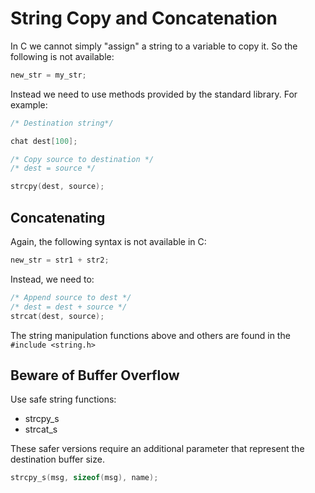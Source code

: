 # String Copy and Concatenation

In C we cannot simply "assign" a string to a variable to copy it. So the following is not available:

```c
new_str = my_str;
```

Instead we need to use methods provided by the standard library. For example:

```c
/* Destination string*/

chat dest[100];

/* Copy source to destination */
/* dest = source */

strcpy(dest, source);
```

## Concatenating

Again, the following syntax is not available in C:

```c
new_str = str1 + str2;
```

Instead, we need to:

```c
/* Append source to dest */
/* dest = dest + source */
strcat(dest, source);
```
The string manipulation functions above and others are found in the `#include <string.h>` 

## Beware of Buffer Overflow

Use safe string functions:

* strcpy_s
* strcat_s

These safer versions require an additional parameter that represent the destination buffer size. 

```c
strcpy_s(msg, sizeof(msg), name);
```